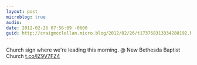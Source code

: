 ```yaml
---
layout: post
microblog: true
audio: 
date: 2012-02-26 07:56:09 -0600
guid: http://craigmcclellan.micro.blog/2012/02/26/t173768313334280192.html
---
```

Church sign where we're leading this morning.   @ New Bethesda Baptist Church [t.co/IZ9V7FZ4](http://t.co/IZ9V7FZ4)
